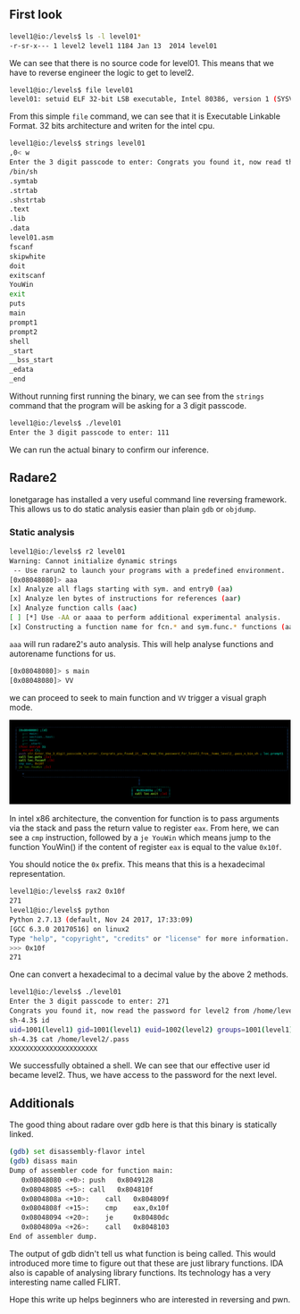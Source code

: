 ## First look

```sh
level1@io:/levels$ ls -l level01*
-r-sr-x--- 1 level2 level1 1184 Jan 13  2014 level01
```
We can see that there is no source code for level01.
This means that we have to reverse engineer the logic to get to level2.

```sh
level1@io:/levels$ file level01
level01: setuid ELF 32-bit LSB executable, Intel 80386, version 1 (SYSV), statically linked, not stripped
```

From this simple `file` command, we can see that it is Executable Linkable Format. 32 bits architecture and writen for the intel cpu. 

```sh
level1@io:/levels$ strings level01
,0<	w
Enter the 3 digit passcode to enter: Congrats you found it, now read the password for level2 from /home/level2/.pass
/bin/sh
.symtab
.strtab
.shstrtab
.text
.lib
.data
level01.asm
fscanf
skipwhite
doit
exitscanf
YouWin
exit
puts
main
prompt1
prompt2
shell
_start
__bss_start
_edata
_end
```
Without running first running the binary, we can see from the `strings` command that the program will be asking for a 3 digit passcode. 

```sh
level1@io:/levels$ ./level01
Enter the 3 digit passcode to enter: 111
```
We can run the actual binary to confirm our inference.

## Radare2 
Ionetgarage has installed a very useful command line reversing framework. This allows us to do static analysis easier than plain `gdb` or `objdump`.

### Static analysis

```sh
level1@io:/levels$ r2 level01
Warning: Cannot initialize dynamic strings
 -- Use rarun2 to launch your programs with a predefined environment.
[0x08048080]> aaa
[x] Analyze all flags starting with sym. and entry0 (aa)
[x] Analyze len bytes of instructions for references (aar)
[x] Analyze function calls (aac)
[ ] [*] Use -AA or aaaa to perform additional experimental analysis.
[x] Constructing a function name for fcn.* and sym.func.* functions (aan))
```
`aaa` will run radare2's auto analysis. This will help analyse functions and autorename functions for us.

```sh
[0x08048080]> s main
[0x08048080]> VV
```
we can proceed to seek to main function and `VV` trigger a visual graph mode.

![radare visual](./images/image1.png)

In intel x86 architecture, the convention for function is to pass arguments via the stack and pass the return value to register `eax`. From here, we can see a `cmp` instruction, followed by a `je YouWin` which means jump to the function YouWin() if the content of register `eax` is equal to the value `0x10f`. 

You should notice the `0x` prefix. This means that this is a hexadecimal representation.

```sh
level1@io:/levels$ rax2 0x10f
271
level1@io:/levels$ python
Python 2.7.13 (default, Nov 24 2017, 17:33:09) 
[GCC 6.3.0 20170516] on linux2
Type "help", "copyright", "credits" or "license" for more information.
>>> 0x10f
271
```
One can convert a hexadecimal to a decimal value by the above 2 methods.

```sh
level1@io:/levels$ ./level01
Enter the 3 digit passcode to enter: 271
Congrats you found it, now read the password for level2 from /home/level2/.pass
sh-4.3$ id    
uid=1001(level1) gid=1001(level1) euid=1002(level2) groups=1001(level1),1029(nosu)
sh-4.3$ cat /home/level2/.pass
XXXXXXXXXXXXXXXXXXXXXX
```

We successfully obtained a shell. We can see that our effective user id became level2.
Thus, we have access to the password for the next level.

## Additionals

The good thing about radare over gdb here is that this binary is statically linked. 

```sh
(gdb) set disassembly-flavor intel
(gdb) disass main
Dump of assembler code for function main:
   0x08048080 <+0>:	push   0x8049128
   0x08048085 <+5>:	call   0x804810f
   0x0804808a <+10>:	call   0x804809f
   0x0804808f <+15>:	cmp    eax,0x10f
   0x08048094 <+20>:	je     0x80480dc
   0x0804809a <+26>:	call   0x8048103
End of assembler dump.
```
The output of gdb didn't tell us what function is being called. This would introduced more time to figure out that these are just library functions. IDA also is capable of analysing library functions. Its technology has a very interesting name called FLIRT.

Hope this write up helps beginners who are interested in reversing and pwn.
